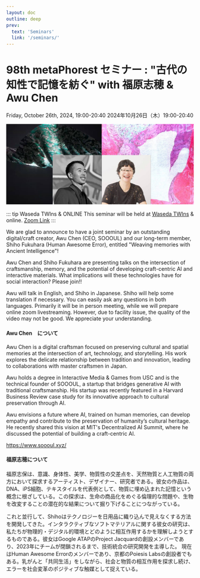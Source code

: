 ```yaml
---
layout: doc
outline: deep
prev:
  text: 'Seminars'
  link: '/seminars/'
---
```


# 98th metaPhorest セミナー : "古代の知性で記憶を紡ぐ" with 福原志穂 & Awu Chen

Friday, October 26th, 2024, 19:00-20:40
2024年10月26日（木）19:00-20:40

![](/public/seminars/098/098.jpg)

::: tip Waseda TWIns & ONLINE
This seminar will be held at [Waseda TWIns](https://maps.app.goo.gl/TQFHLpybiuomuG448) & online. [Zoom Link](https://zoom.metaphorest.org)
:::


We are glad to announce to have a joint seminar by an outstanding digital/craft creator, Awu Chen (CEO, SOOOUL) and our long-term member, Shiho Fukuhara (Human Awesome Error), entitled "Weaving memories with Ancient Intelligence"!

Awu Chen and Shiho Fukuhara are presenting talks on the intersection of craftsmanship, memory, and the potential of developing craft-centric AI and interactive materials. What implications will these technologies have for social interaction? Please join!!

Awu will talk in English, and Shiho in Japanese. Shiho will help some translation if necessary. You can easily ask any questions in both languages. Primarily it will be in person meeting, while we will prepare online zoom livestreaming. However, due to facility issue, the quality of the video may not be good. We appreciate your understanding.


#### Awu Chen　について

Awu Chen is a digital craftsman focused on preserving cultural and spatial memories at the intersection of art, technology, and storytelling. His work explores the delicate relationship between tradition and innovation, leading to collaborations with master craftsmen in Japan.

Awu holds a degree in Interactive Media & Games from USC and is the technical founder of SOOOUL, a startup that bridges generative AI with traditional craftsmanship. His startup was recently featured in a Harvard Business Review case study for its innovative approach to cultural preservation through AI.

Awu envisions a future where AI, trained on human memories, can develop empathy and contribute to the preservation of humanity’s cultural heritage. He recently shared this vision at MIT's Decentralized AI Summit, where he discussed the potential of building a craft-centric AI.

https://www.soooul.xyz/

#### 福原志穂について

福原志保は、意識、身体性、美学、物質性の交差点を、天然物質と人工物質の両方において探求するアーティスト、デザイナー、研究者である。彼女の作品は、DNA、iPS細胞、テキスタイルを代表例として、物質に埋め込まれた記憶という概念に根ざしている。この探求は、生命の商品化をめぐる倫理的な問題や、生物を改変することの潜在的な結果について掘り下げることにつながっている。

これと並行して、Shihoはテクノロジーを日用品に織り込んで見えなくする方法を開発してきた。インタラクティブなソフトマテリアルに関する彼女の研究は、私たちが物理的・デジタル的環境とどのように相互作用するかを理解しようとするものである。彼女はGoogle ATAPのProject Jacquardの創設メンバーであり、2023年にチームが閉鎖されるまで、技術統合の研究開発を主導した。
現在はHuman Awesome Errorのメンバーであり、京都のPoiesis Labsの創設者でもある。乳がんと「共同生活」をしながら、社会と物質の相互作用を探求し続け、エラーを社会変革のポジティブな触媒として捉えている。
